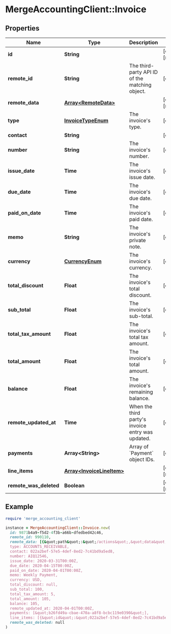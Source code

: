 # MergeAccountingClient::Invoice

## Properties

| Name | Type | Description | Notes |
| ---- | ---- | ----------- | ----- |
| **id** | **String** |  | [optional][readonly] |
| **remote_id** | **String** | The third-party API ID of the matching object. | [optional] |
| **remote_data** | [**Array&lt;RemoteData&gt;**](RemoteData.md) |  | [optional][readonly] |
| **type** | [**InvoiceTypeEnum**](InvoiceTypeEnum.md) | The invoice&#39;s type. | [optional] |
| **contact** | **String** |  | [optional] |
| **number** | **String** | The invoice&#39;s number. | [optional] |
| **issue_date** | **Time** | The invoice&#39;s issue date. | [optional] |
| **due_date** | **Time** | The invoice&#39;s due date. | [optional] |
| **paid_on_date** | **Time** | The invoice&#39;s paid date. | [optional] |
| **memo** | **String** | The invoice&#39;s private note. | [optional] |
| **currency** | [**CurrencyEnum**](CurrencyEnum.md) | The invoice&#39;s currency. | [optional] |
| **total_discount** | **Float** | The invoice&#39;s total discount. | [optional] |
| **sub_total** | **Float** | The invoice&#39;s sub-total. | [optional] |
| **total_tax_amount** | **Float** | The invoice&#39;s total tax amount. | [optional] |
| **total_amount** | **Float** | The invoice&#39;s total amount. | [optional] |
| **balance** | **Float** | The invoice&#39;s remaining balance. | [optional] |
| **remote_updated_at** | **Time** | When the third party&#39;s invoice entry was updated. | [optional] |
| **payments** | **Array&lt;String&gt;** | Array of &#x60;Payment&#x60; object IDs. | [optional] |
| **line_items** | [**Array&lt;InvoiceLineItem&gt;**](InvoiceLineItem.md) |  | [optional][readonly] |
| **remote_was_deleted** | **Boolean** |  | [optional][readonly] |

## Example

```ruby
require 'merge_accounting_client'

instance = MergeAccountingClient::Invoice.new(
  id: 9871b4a9-f5d2-4f3b-a66b-dfedbed42c46,
  remote_id: 990110,
  remote_data: [{&quot;path&quot;:&quot;/actions&quot;,&quot;data&quot;:[&quot;Varies by platform&quot;]}],
  type: ACCOUNTS_RECEIVABLE,
  contact: 022a2bef-57e5-4def-8ed2-7c41bd9a5ed8,
  number: AIQ12546,
  issue_date: 2020-03-31T00:00Z,
  due_date: 2020-04-15T00:00Z,
  paid_on_date: 2020-04-01T00:00Z,
  memo: Weekly Payment,
  currency: USD,
  total_discount: null,
  sub_total: 100,
  total_tax_amount: 5,
  total_amount: 105,
  balance: 105,
  remote_updated_at: 2020-04-01T00:00Z,
  payments: [&quot;b26fd49a-cbae-470a-a8f8-bcbc119e0390&quot;],
  line_items: [{&quot;id&quot;:&quot;022a2bef-57e5-4def-8ed2-7c41bd9a5ed8&quot;,&quot;remote_id&quot;:&quot;8765432&quot;,&quot;description&quot;:&quot;Pickleball lessons&quot;,&quot;unit_price&quot;:50.0,&quot;quantity&quot;:2.0,&quot;total_amount&quot;:100.0,&quot;item&quot;:&quot;5b3c1341-a20f-4e51-b72c-f3830a16c97b&quot;,&quot;remote_data&quot;:[{&quot;path&quot;:&quot;/actions&quot;,&quot;data&quot;:[&quot;Varies by platform&quot;]}]}],
  remote_was_deleted: null
)
```

